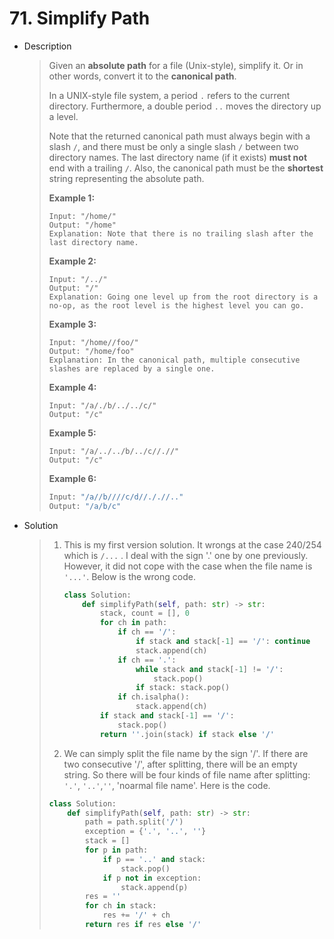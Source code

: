 #  71. Simplify Path

- Description

  > Given an **absolute path** for a file (Unix-style), simplify it. Or in other words, convert it to the **canonical path**.
  >
  > In a UNIX-style file system, a period `.` refers to the current directory. Furthermore, a double period `..` moves the directory up a level.
  >
  > Note that the returned canonical path must always begin with a slash `/`, and there must be only a single slash `/` between two directory names. The last directory name (if it exists) **must not** end with a trailing `/`. Also, the canonical path must be the **shortest** string representing the absolute path.
  >
  >  
  >
  > **Example 1:**
  >
  > ```
  > Input: "/home/"
  > Output: "/home"
  > Explanation: Note that there is no trailing slash after the last directory name.
  > ```
  >
  > **Example 2:**
  >
  > ```
  > Input: "/../"
  > Output: "/"
  > Explanation: Going one level up from the root directory is a no-op, as the root level is the highest level you can go.
  > ```
  >
  > **Example 3:**
  >
  > ```
  > Input: "/home//foo/"
  > Output: "/home/foo"
  > Explanation: In the canonical path, multiple consecutive slashes are replaced by a single one.
  > ```
  >
  > **Example 4:**
  >
  > ```
  > Input: "/a/./b/../../c/"
  > Output: "/c"
  > ```
  >
  > **Example 5:**
  >
  > ```
  > Input: "/a/../../b/../c//.//"
  > Output: "/c"
  > ```
  >
  > **Example 6:**
  >
  > ```python
  > Input: "/a//b////c/d//././/.."
  > Output: "/a/b/c"
  > ```

- Solution

  > 1. This is my first version solution. It wrongs at the case 240/254 which is `/...`  . I deal with the sign '.' one by one previously. However, it did not cope with the case when the file name is `'...'`.  Below is the wrong code.
  >
  >    ```python
  >    class Solution:
  >        def simplifyPath(self, path: str) -> str:
  >            stack, count = [], 0
  >            for ch in path:
  >                if ch == '/': 
  >                    if stack and stack[-1] == '/': continue
  >                    stack.append(ch)
  >                if ch == '.':
  >                    while stack and stack[-1] != '/':
  >                        stack.pop()
  >                    if stack: stack.pop()
  >                if ch.isalpha():
  >                    stack.append(ch)
  >            if stack and stack[-1] == '/':
  >                stack.pop()
  >            return ''.join(stack) if stack else '/'
  >    ```
  >
  > 2.  We can simply split the file name by the sign '/'. If there are two consecutive '/',  after splitting, there will be an empty string. So there will be four kinds of file name after splitting: `'.'`, `'..'`,`''`, 'noarmal file name'. Here is the code.
  >
  >    ```python
  >    class Solution:
  >        def simplifyPath(self, path: str) -> str:
  >            path = path.split('/')
  >            exception = {'.', '..', ''}
  >            stack = []
  >            for p in path:
  >                if p == '..' and stack:
  >                    stack.pop()
  >                if p not in exception:
  >                    stack.append(p)
  >            res = ''
  >            for ch in stack:
  >                res += '/' + ch
  >            return res if res else '/'
  >    ```

  